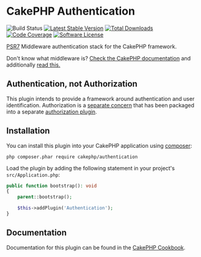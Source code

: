 # CakePHP Authentication

![Build Status](https://github.com/cakephp/authentication/actions/workflows/ci.yml/badge.svg?branch=master)
[![Latest Stable Version](https://img.shields.io/github/v/release/cakephp/authentication?sort=semver&style=flat-square)](https://packagist.org/packages/cakephp/authentication)
[![Total Downloads](https://img.shields.io/packagist/dt/cakephp/authentication?style=flat-square)](https://packagist.org/packages/cakephp/authentication/stats)
[![Code Coverage](https://img.shields.io/coveralls/cakephp/authentication/master.svg?style=flat-square)](https://coveralls.io/r/cakephp/authentication?branch=master)
[![Software License](https://img.shields.io/badge/license-MIT-brightgreen.svg?style=flat-square)](LICENSE)

[PSR7](https://www.php-fig.org/psr/psr-7/) Middleware authentication stack for the CakePHP framework.

Don't know what middleware is? [Check the CakePHP documentation](https://book.cakephp.org/4/en/controllers/middleware.html) and additionally [read this.](https://philsturgeon.uk/php/2016/05/31/why-care-about-php-middleware/)

## Authentication, not Authorization

This plugin intends to provide a framework around authentication and user
identification. Authorization is a [separate
concern](https://en.wikipedia.org/wiki/Separation_of_concerns) that has been
packaged into a separate [authorization plugin](https://github.com/cakephp/authorization).

## Installation

You can install this plugin into your CakePHP application using
[composer](https://getcomposer.org):

```
php composer.phar require cakephp/authentication
```

Load the plugin by adding the following statement in your project's
`src/Application.php`:
```php
public function bootstrap(): void
{
    parent::bootstrap();

    $this->addPlugin('Authentication');
}
```

## Documentation

Documentation for this plugin can be found in the [CakePHP
Cookbook](https://book.cakephp.org/authentication/2/en/).
